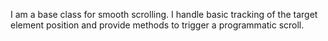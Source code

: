 I am a base class for smooth scrolling. I handle basic tracking of the target element position and provide methods to trigger a programmatic scroll.